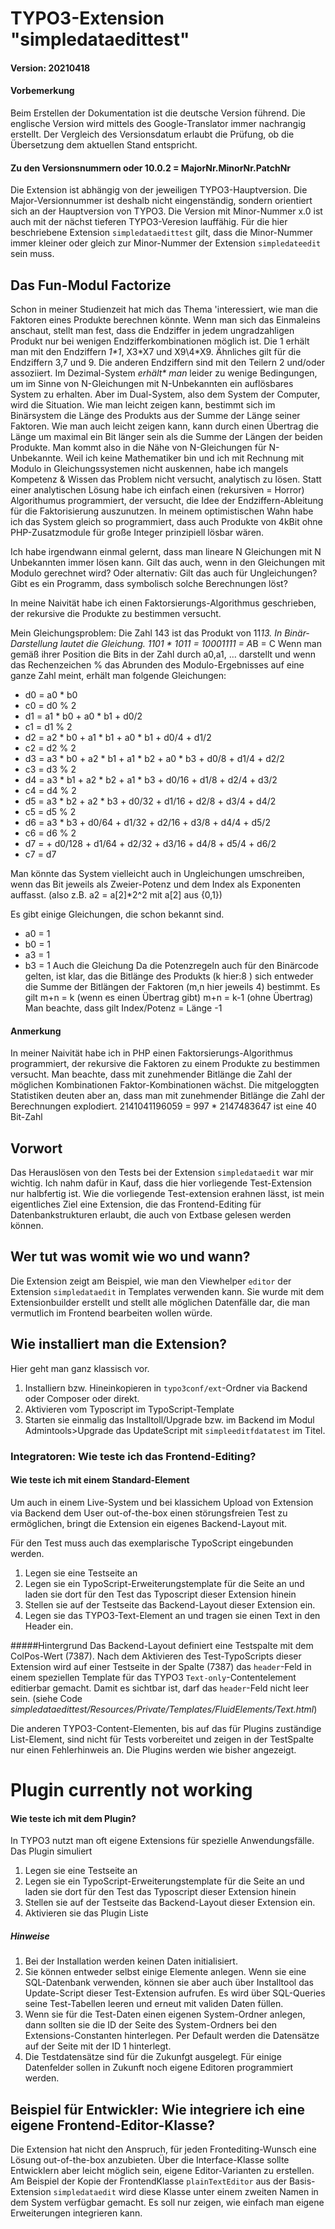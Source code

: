 # TYPO3-Extension "simpledataedittest"
#### Version: 20210418
#### Vorbemerkung
Beim Erstellen der Dokumentation ist die deutsche Version führend.
Die englische Version wird mittels des Google-Translator immer nachrangig erstellt. Der Vergleich des Versionsdatum erlaubt die Prüfung, ob die Übersetzung dem aktuellen Stand entspricht.

#### Zu den Versionsnummern oder 10.0.2 = MajorNr.MinorNr.PatchNr
Die Extension ist abhängig von der jeweiligen TYPO3-Hauptversion.
Die Major-Versionnummer ist deshalb nicht eingenständig, sondern orientiert sich an der Hauptversion von TYPO3.
Die Version mit Minor-Nummer x.0 ist auch mit der nächst tieferen TYPO3-Veresion lauffähig.
Für die hier beschriebene Extension `simpledataedittest` gilt, dass die Minor-Nummer immer kleiner oder gleich zur Minor-Nummer der Extension `simpledateedit` sein muss.

## Das Fun-Modul Factorize
Schon in meiner Studienzeit hat mich das Thema 'interessiert, wie man die Faktoren eines Produkte berechnen könnte.
Wenn man sich das Einmaleins anschaut, stellt man fest, dass die Endziffer in jedem ungradzahligen Produkt nur bei wenigen Endzifferkombinationen möglich ist.
Die 1 erhält man  mit den Endziffern *1\*1*, X3\*X7 und X9\4*X9. Ähnliches gilt für die Endziffern 3,7 und 9. Die anderen Endziffern sind mit den Teilern 2 und/oder assoziiert.
Im Dezimal-System *erhält\* man* leider zu wenige Bedingungen, um im Sinne von N-Gleichungen mit N-Unbekannten ein auflösbares System zu erhalten.
Aber im Dual-System, also dem System der Computer, wird die Situation.
Wie man leicht zeigen kann,  bestimmt sich im Binärsystem die Länge des Produkts aus der Summe der Länge seiner Faktoren.
Wie man auch leicht zeigen kann, kann durch einen Übertrag die Länge um maximal ein Bit länger sein als die Summe der Längen der beiden Produkte.
Man kommt also in die Nähe von N-Gleichungen für N-Unbekannte.
Weil ich keine Mathematiker bin und ich mit Rechnung mit Modulo in Gleichungssystemen
nicht auskennen, habe ich mangels Kompetenz & Wissen das Problem nicht versucht, analytisch zu lösen.
Statt einer analytischen Lösung habe ich einfach einen (rekursiven = Horror)  Algorithumus programmiert, der versucht, die Idee der Endziffern-Ableitung für die Faktorisierung auszunutzen.
In meinem optimistischen Wahn habe ich das System gleich so programmiert,
dass auch Produkte von 4kBit ohne PHP-Zusatzmodule für große Integer prinzipiell lösbar wären.

Ich habe irgendwann einmal gelernt, dass man lineare N Gleichungen mit N Unbekannten immer lösen kann. Gilt das auch, wenn in den Gleichungen mit Modulo gerechnet wird?
Oder alternativ: Gilt das auch für Ungleichungen?
Gibt es ein Programm, dass symbolisch solche  Berechnungen löst?

In meine Naivität habe ich einen Faktorsierungs-Algorithmus geschrieben, der rekursive die Produkte zu bestimmen versucht.

Mein Gleichungsproblem:
Die Zahl 143 ist das Produkt von 11*13. In Binär-Darstellung lautet die Gleichung.
1101 * 1011 = 10001111 = A*B = C
Wenn man gemäß ihrer Position die Bits in der Zahl durch a0,a1, … darstellt und wenn das Rechenzeichen % das Abrunden des Modulo-Ergebnisses auf eine ganze Zahl meint, erhält man folgende Gleichungen:
* d0 = a0 * b0
* c0 = d0 % 2
* d1 = a1 * b0 + a0 * b1                             + d0/2
* c1 = d1 % 2
* d2 = a2 * b0 + a1 * b1 + a0 * b1                   + d0/4 + d1/2
* c2 = d2 % 2
* d3 = a3 * b0 + a2 * b1 + a1 * b2 + a0 * b3 + d0/8  + d1/4 + d2/2
* c3 = d3 % 2
* d4 = a3 * b1 + a2 * b2 + a1 * b3                   + d0/16 + d1/8 + d2/4 + d3/2
* c4 = d4 % 2
* d5 = a3 * b2 + a2 * b3                             + d0/32 + d1/16 + d2/8 + d3/4 + d4/2
* c5 = d5 % 2
* d6 = a3 * b3                                       + d0/64 + d1/32 + d2/16 + d3/8 + d4/4 + d5/2
* c6 = d6 % 2
* d7 =                                               + d0/128 + d1/64 + d2/32 + d3/16 + d4/8 + d5/4 + d6/2
* c7 = d7

Man könnte das System vielleicht auch in Ungleichungen umschreiben, wenn das Bit jeweils als Zweier-Potenz und dem Index als Exponenten auffasst. (also z.B. a2 = a[2]*2^2 mit a[2] aus {0,1})


Es gibt einige Gleichungen, die schon bekannt sind.
* a0 = 1
* b0 = 1
* a3 = 1
* b3 = 1
Auch die Gleichung
Da die Potenzregeln auch für den Binärcode gelten, ist klar, das die Bitlänge des Produkts (k hier:8 ) sich entweder die Summe der Bitlängen der Faktoren (m,n hier jeweils 4) bestimmt. Es gilt
m+n = k (wenn es einen Übertrag gibt)
m+n = k-1 (ohne Übertrag)
Man beachte, dass gilt Index/Potenz = Länge -1

#### Anmerkung
In meiner Naivität habe ich in PHP einen Faktorsierungs-Algorithmus programmiert, der rekursive die Faktoren zu einem Produkte zu bestimmen versucht. Man beachte, dass mit zunehmender Bitlänge die Zahl der möglichen Kombinationen Faktor-Kombinationen wächst.  Die mitgeloggten Statistiken deuten aber an, dass man mit zunehmender Bitlänge die Zahl der Berechnungen explodiert.
2141041196059 = 997 * 2147483647 ist eine 40 Bit-Zahl


## Vorwort
Das Herauslösen von den Tests bei der Extension `simpledataedit` war mir wichtig.
Ich nahm dafür in Kauf, dass die hier vorliegende Test-Extension nur halbfertig ist.
Wie die vorliegende Test-extension erahnen lässt, ist mein eigentliches Ziel eine Extension, die das Frontend-Editing für Datenbankstrukturen erlaubt, die auch von Extbase gelesen werden können.


## Wer tut was womit wie wo und wann?
Die Extension zeigt am Beispiel, wie man den Viewhelper `editor` der Extension `simpledataedit` in Templates verwenden kann.
Sie wurde mit dem Extensionbuilder erstellt und stellt alle möglichen Datenfälle dar, die man vermutlich im Frontend bearbeiten wollen würde.

## Wie installiert man die Extension?
Hier geht man ganz klassisch vor.
1. Installiern bzw. Hineinkopieren in `typo3conf/ext`-Ordner via Backend oder Composer oder direkt.
1. Aktivieren vom Typoscript im TypoScript-Template
1. Starten sie einmalig das Installtoll/Upgrade bzw. im Backend im Modul Admintools>Upgrade das UpdateScript mit `simpleeditfdatatest` im Titel.


### Integratoren: Wie teste ich das Frontend-Editing?
#### Wie teste ich mit einem Standard-Element
Um auch in einem Live-System und bei klassichem Upload von Extension via Backend dem User out-of-the-box einen störungsfreien Test zu ermöglichen,
bringt die Extension ein eigenes Backend-Layout mit.

Für den Test muss auch das exemplarische TypoScript eingebunden werden.

1. Legen sie eine Testseite an
1. Legen sie ein TypoScript-Erweiterungstemplate für die Seite an und laden sie dort für den Test das Typoscript dieser Extension hinein
1. Stellen sie auf der Testseite das Backend-Layout dieser Extension ein.
1. Legen sie das TYPO3-Text-Element an und tragen sie einen Text in den Header ein.

#####Hintergrund
Das Backend-Layout definiert eine Testspalte mit dem ColPos-Wert (7387).
Nach dem Aktivieren des Test-TypoScripts dieser Extension wird auf einer Testseite in der Spalte (7387)
das `header`-Feld in einem speziellen Template für das TYPO3 `Text-only`-Contentelement editierbar gemacht.
Damit es sichtbar ist, darf das `header`-Feld  nicht leer sein.
(siehe Code *simpledataedittest/Resources/Private/Templates/FluidElements/Text.html*)

Die anderen TYPO3-Content-Elementen, bis auf das für Plugins zuständige List-Element, sind nicht für Tests vorbereitet und zeigen in der TestSpalte nur einen Fehlerhinweis an.
Die Plugins werden wie bisher angezeigt.

# Plugin currently not working

#### Wie teste ich mit dem Plugin?
In TYPO3 nutzt man oft eigene Extensions für spezielle Anwendungsfälle.
Das Plugin simuliert
1. Legen sie eine Testseite an
1. Legen sie ein TypoScript-Erweiterungstemplate für die Seite an und laden sie dort für den Test das Typoscript dieser Extension hinein
1. Stellen sie auf der Testseite das Backend-Layout dieser Extension ein.
1. Aktivieren sie das Plugin Liste

##### Hinweise
1. Bei der Installation werden keinen Daten initialisiert.
1. Sie können entweder selbst einige Elemente anlegen.
Wenn sie eine SQL-Datenbank verwenden, können sie aber auch über Installtool das Update-Script dieser Test-Extension aufrufen.
Es wird über SQL-Queries seine Test-Tabellen leeren und erneut mit validen Daten füllen.
1. Wenn sie für die Test-Daten einen eigenen System-Ordner anlegen, dann sollten sie die ID der Seite des System-Ordners bei den Extensions-Constanten hinterlegen.
Per Default werden die Datensätze auf der Seite mit der ID 1 hinterlegt.
1. Die Testdatensätze sind für die Zukunfgt ausgelegt. Für einige Datenfelder sollen in Zukunft noch eigene Editoren programmiert werden.

## Beispiel für Entwickler: Wie integriere ich eine eigene Frontend-Editor-Klasse?
Die Extension hat nicht den Anspruch, für jeden Frontediting-Wunsch eine Lösung out-of-the-box anzubieten.
Über die Interface-Klasse sollte Entwicklern  aber leicht möglich sein, eigene Editor-Varianten zu erstellen.
Am Beispiel der Kopie der FrontendKlasse `plainTextEditor` aus der Basis-Extension `simpledataedit` wird diese Klasse unter einem zweiten Namen in dem System verfügbar gemacht.
Es soll nur zeigen, wie einfach man eigene Erweiterungen integrieren kann.
